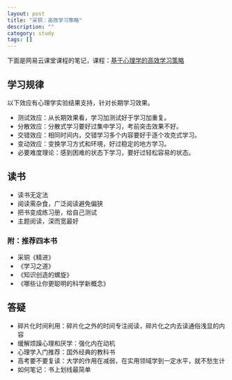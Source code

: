 ```yaml
---
layout: post
title: "采铜：高效学习策略"
description: ""
category: study
tags: []
---
```


下面是网易云课堂课程的笔记，课程：[基于心理学的高效学习策略](http://study.163.com/course/introduction/1004014031.htm)

## 学习规律

以下效应有心理学实验结果支持，针对长期学习效果。

- 测试效应：从长期效果看，学习加测试好于学习加重复。
- 分散效应：分散式学习要好过集中学习，考前突击效果不好。
- 交错效应：相同时间内，交错学习多个内容要好于逐个攻克式学习。
- 变动效应：变换学习方式和环境，好过稳定的地方学习。
- 必要难度理论：感到困难的状态下学习，要好过轻松容易的状态。

## 读书

- 读书无定法
- 阅读需杂食，广泛阅读避免偏狭
- 把书变成练习册，给自己测试
- 主题阅读，深而宽最好

### 附：推荐四本书

- 采铜《精进》
- 《学习之道》
- 《知识创造的螺旋》
- 《哪些让你更聪明的科学新概念》

## 答疑

- 碎片化时间利用：碎片化之外的时间专注阅读，碎片化之内去读通俗浅显的内容
- 缓解烦躁心理和厌学：强化内在动机
- 心理学入门推荐：国外经典的教科书
- 高考要不要复读：大学的作用在减弱，在实用领域学到一定水平，就不愁生计
- 如何笔记：书上划线最简单

